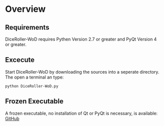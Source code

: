 # Overview

## Requirements

DiceRoller-WoD requires Pythen Version 2.7 or greater and PyQt Version 4 or greater.

## Excecute

Start DiceRoller-WoD by downloading the sources into a seperate directory. The open a terminal an type: 

	python DiceRoller-WoD.py

## Frozen Executable

A frozen executable, no installation of Qt or PyQt is necessary, is available: [GitHub](https://github.com/downloads/GoliathLeviathan/DiceRoller-WoD/DiceRoller-WoD-linux_64.tar.gz)
